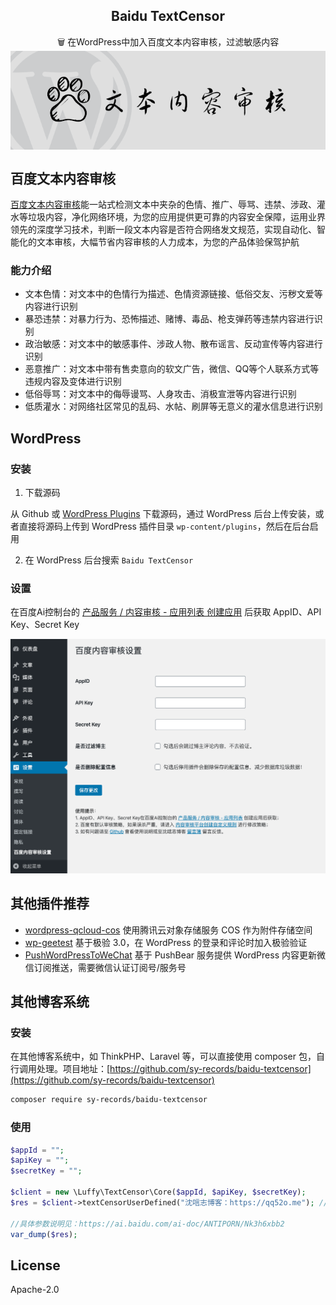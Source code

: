 <h2 align="center">Baidu TextCensor</h2>

<p align="center">
🗑 在WordPress中加入百度文本内容审核，过滤敏感内容
    <img src="images/bttc.png" alt="wp-baidu-textcensor" align="center" />
</p>

## 百度文本内容审核

[百度文本内容审核](https://ai.baidu.com/tech/textcensoring)能一站式检测文本中夹杂的色情、推广、辱骂、违禁、涉政、灌水等垃圾内容，净化网络环境，为您的应用提供更可靠的内容安全保障，运用业界领先的深度学习技术，判断一段文本内容是否符合网络发文规范，实现自动化、智能化的文本审核，大幅节省内容审核的人力成本，为您的产品体验保驾护航

### 能力介绍

* 文本色情：对文本中的色情行为描述、色情资源链接、低俗交友、污秽文爱等内容进行识别
* 暴恐违禁：对暴力行为、恐怖描述、赌博、毒品、枪支弹药等违禁内容进行识别
* 政治敏感：对文本中的敏感事件、涉政人物、散布谣言、反动宣传等内容进行识别
* 恶意推广：对文本中带有售卖意向的软文广告，微信、QQ等个人联系方式等违规内容及变体进行识别
* 低俗辱骂：对文本中的侮辱谩骂、人身攻击、消极宣泄等内容进行识别
* 低质灌水：对网络社区常见的乱码、水帖、刷屏等无意义的灌水信息进行识别

## WordPress

### 安装

1. 下载源码

从 Github 或 [WordPress Plugins](https://wordpress.org/plugins/baidu-textcensor/) 下载源码，通过 WordPress 后台上传安装，或者直接将源码上传到 WordPress 插件目录 `wp-content/plugins`，然后在后台启用

2. 在 WordPress 后台搜索 `Baidu TextCensor`

### 设置

在百度Ai控制台的 [产品服务 / 内容审核 - 应用列表 创建应用](https://console.bce.baidu.com/ai/?fromai=1#/ai/antiporn/app/list) 后获取 AppID、API Key、Secret Key

![](images/screenshot-1.png)

## 其他插件推荐

* [wordpress-qcloud-cos](https://github.com/sy-records/wordpress-qcloud-cos) 使用腾讯云对象存储服务 COS 作为附件存储空间
* [wp-geetest](https://github.com/sy-records/wp-geetest) 基于极验 3.0，在 WordPress 的登录和评论时加入极验验证
* [PushWordPressToWeChat](https://github.com/sy-records/PushWordPressToWeChat) 基于 PushBear 服务提供 WordPress 内容更新微信订阅推送，需要微信认证订阅号/服务号

## 其他博客系统

### 安装

在其他博客系统中，如 ThinkPHP、Laravel 等，可以直接使用 composer 包，自行调用处理。项目地址：[https://github.com/sy-records/baidu-textcensor](https://github.com/sy-records/baidu-textcensor)

```bash
composer require sy-records/baidu-textcensor
```

### 使用

```php
$appId = "";
$apiKey = "";
$secretKey = "";

$client = new \Luffy\TextCensor\Core($appId, $apiKey, $secretKey);
$res = $client->textCensorUserDefined("沈唁志博客：https://qq52o.me"); //待审核文本字符串

//具体参数说明见：https://ai.baidu.com/ai-doc/ANTIPORN/Nk3h6xbb2
var_dump($res);
```

## License

Apache-2.0